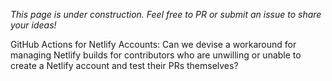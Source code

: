 _This page is under construction. Feel free to PR or submit an issue to share your ideas!_

GitHub Actions for Netlify Accounts: Can we devise a workaround for managing Netlify builds for contributors who are unwilling or unable to create a Netlify account and test their PRs themselves?

